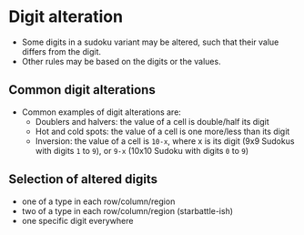# Digit alteration

* Some digits in a sudoku variant may be altered, such that their value differs from the digit.
* Other rules may be based on the digits or the values.

## Common digit alterations

* Common examples of digit alterations are:
  * Doublers and halvers: the value of a cell is double/half its digit
  * Hot and cold spots: the value of a cell is one more/less than its digit
  * Inversion: the value of a cell is `10-x`, where x is its digit (9x9 Sudokus with digits `1` to `9`), or `9-x` (10x10 Sudoku with digits `0` to `9`)

## Selection of altered digits

* one of a type in each row/column/region
* two of a type in each row/column/region (starbattle-ish)
* one specific digit everywhere
